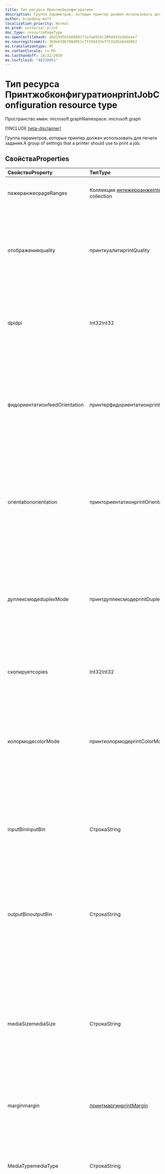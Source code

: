 ```yaml
---
title: Тип ресурса Принтжобконфигуратион
description: Группа параметров, которые принтер должен использовать для печати задания.
author: braedenp-msft
localization_priority: Normal
ms.prod: universal-print
doc_type: resourcePageType
ms.openlocfilehash: a8d15d5b1666081f3a3ae054c209dd43a3b6eae7
ms.sourcegitcommit: 3b9eb50b790d952c7f350433ef7531d5e6d4b963
ms.translationtype: MT
ms.contentlocale: ru-RU
ms.lasthandoff: 10/22/2020
ms.locfileid: "48728951"
---
```

# <a name="printjobconfiguration-resource-type"></a><span data-ttu-id="97a92-103">Тип ресурса Принтжобконфигуратион</span><span class="sxs-lookup"><span data-stu-id="97a92-103">printJobConfiguration resource type</span></span>

<span data-ttu-id="97a92-104">Пространство имен: microsoft.graph</span><span class="sxs-lookup"><span data-stu-id="97a92-104">Namespace: microsoft.graph</span></span>

[!INCLUDE [beta-disclaimer](../../includes/beta-disclaimer.md)]

<span data-ttu-id="97a92-105">Группа параметров, которые принтер должен использовать для печати задания.</span><span class="sxs-lookup"><span data-stu-id="97a92-105">A group of settings that a printer should use to print a job.</span></span>

## <a name="properties"></a><span data-ttu-id="97a92-106">Свойства</span><span class="sxs-lookup"><span data-stu-id="97a92-106">Properties</span></span>
| <span data-ttu-id="97a92-107">Свойство</span><span class="sxs-lookup"><span data-stu-id="97a92-107">Property</span></span>     | <span data-ttu-id="97a92-108">Тип</span><span class="sxs-lookup"><span data-stu-id="97a92-108">Type</span></span>        | <span data-ttu-id="97a92-109">Описание</span><span class="sxs-lookup"><span data-stu-id="97a92-109">Description</span></span> |
|:-------------|:------------|:------------|
|<span data-ttu-id="97a92-110">пажеранжес</span><span class="sxs-lookup"><span data-stu-id="97a92-110">pageRanges</span></span>|<span data-ttu-id="97a92-111">Коллекция [интежерранже](integerrange.md)</span><span class="sxs-lookup"><span data-stu-id="97a92-111">[integerRange](integerrange.md) collection</span></span>|<span data-ttu-id="97a92-112">Диапазоны страниц для печати.</span><span class="sxs-lookup"><span data-stu-id="97a92-112">The page ranges to print.</span></span> <span data-ttu-id="97a92-113">Только для чтения.</span><span class="sxs-lookup"><span data-stu-id="97a92-113">Read-only.</span></span>|
|<span data-ttu-id="97a92-114">отображения</span><span class="sxs-lookup"><span data-stu-id="97a92-114">quality</span></span>|<span data-ttu-id="97a92-115">принткуалити</span><span class="sxs-lookup"><span data-stu-id="97a92-115">printQuality</span></span>|<span data-ttu-id="97a92-116">Качество печати, используемое при печати задания.</span><span class="sxs-lookup"><span data-stu-id="97a92-116">The print quality to use when printing the job.</span></span> <span data-ttu-id="97a92-117">Допустимые значения описаны в приведенной ниже таблице.</span><span class="sxs-lookup"><span data-stu-id="97a92-117">Valid values are described in the table below.</span></span> <span data-ttu-id="97a92-118">Только для чтения.</span><span class="sxs-lookup"><span data-stu-id="97a92-118">Read-only.</span></span>|
|<span data-ttu-id="97a92-119">dpi</span><span class="sxs-lookup"><span data-stu-id="97a92-119">dpi</span></span>|<span data-ttu-id="97a92-120">Int32</span><span class="sxs-lookup"><span data-stu-id="97a92-120">Int32</span></span>|<span data-ttu-id="97a92-121">Решение, используемое при печати задания, выраженное в точках на дюйм (DPI).</span><span class="sxs-lookup"><span data-stu-id="97a92-121">The resolution to use when printing the job, expressed in dots per inch (DPI).</span></span> <span data-ttu-id="97a92-122">Только для чтения.</span><span class="sxs-lookup"><span data-stu-id="97a92-122">Read-only.</span></span>|
|<span data-ttu-id="97a92-123">фидориентатион</span><span class="sxs-lookup"><span data-stu-id="97a92-123">feedOrientation</span></span>|<span data-ttu-id="97a92-124">принтерфидориентатион</span><span class="sxs-lookup"><span data-stu-id="97a92-124">printerFeedOrientation</span></span>|<span data-ttu-id="97a92-125">Ориентация, используемая при поуказании мультимедиа в принтере.</span><span class="sxs-lookup"><span data-stu-id="97a92-125">The orientation to use when feeding media into the printer.</span></span> <span data-ttu-id="97a92-126">Допустимые значения описаны в приведенной ниже таблице.</span><span class="sxs-lookup"><span data-stu-id="97a92-126">Valid values are described in the following table.</span></span> <span data-ttu-id="97a92-127">Только для чтения.</span><span class="sxs-lookup"><span data-stu-id="97a92-127">Read-only.</span></span>|
|<span data-ttu-id="97a92-128">orientation</span><span class="sxs-lookup"><span data-stu-id="97a92-128">orientation</span></span>|<span data-ttu-id="97a92-129">принториентатион</span><span class="sxs-lookup"><span data-stu-id="97a92-129">printOrientation</span></span>|<span data-ttu-id="97a92-130">Параметр Orientation, который должен использоваться принтером при печати задания.</span><span class="sxs-lookup"><span data-stu-id="97a92-130">The orientation setting the printer should use when printing the job.</span></span> <span data-ttu-id="97a92-131">Допустимые значения описаны в приведенной ниже таблице.</span><span class="sxs-lookup"><span data-stu-id="97a92-131">Valid values are described in the following table.</span></span>|
|<span data-ttu-id="97a92-132">дуплексмоде</span><span class="sxs-lookup"><span data-stu-id="97a92-132">duplexMode</span></span>|<span data-ttu-id="97a92-133">принтдуплексмоде</span><span class="sxs-lookup"><span data-stu-id="97a92-133">printDuplexMode</span></span>|<span data-ttu-id="97a92-134">Дуплексный режим, который должен использоваться принтером при печати задания.</span><span class="sxs-lookup"><span data-stu-id="97a92-134">The duplex mode the printer should use when printing the job.</span></span> <span data-ttu-id="97a92-135">Допустимые значения описаны в приведенной ниже таблице.</span><span class="sxs-lookup"><span data-stu-id="97a92-135">Valid values are described in the table below.</span></span> <span data-ttu-id="97a92-136">Только для чтения.</span><span class="sxs-lookup"><span data-stu-id="97a92-136">Read-only.</span></span>|
|<span data-ttu-id="97a92-137">скопирует</span><span class="sxs-lookup"><span data-stu-id="97a92-137">copies</span></span>|<span data-ttu-id="97a92-138">Int32</span><span class="sxs-lookup"><span data-stu-id="97a92-138">Int32</span></span>|<span data-ttu-id="97a92-139">Количество копий, которое необходимо напечатать.</span><span class="sxs-lookup"><span data-stu-id="97a92-139">The number of copies that should be printed.</span></span> <span data-ttu-id="97a92-140">Только для чтения.</span><span class="sxs-lookup"><span data-stu-id="97a92-140">Read-only.</span></span>|
|<span data-ttu-id="97a92-141">колормоде</span><span class="sxs-lookup"><span data-stu-id="97a92-141">colorMode</span></span>|<span data-ttu-id="97a92-142">принтколормоде</span><span class="sxs-lookup"><span data-stu-id="97a92-142">printColorMode</span></span>|<span data-ttu-id="97a92-143">Цветовой режим, который должен использоваться принтером для печати задания.</span><span class="sxs-lookup"><span data-stu-id="97a92-143">The color mode the printer should use to print the job.</span></span> <span data-ttu-id="97a92-144">Допустимые значения описаны в приведенной ниже таблице.</span><span class="sxs-lookup"><span data-stu-id="97a92-144">Valid values are described in the table below.</span></span> <span data-ttu-id="97a92-145">Только для чтения.</span><span class="sxs-lookup"><span data-stu-id="97a92-145">Read-only.</span></span>|
|<span data-ttu-id="97a92-146">inputBin</span><span class="sxs-lookup"><span data-stu-id="97a92-146">inputBin</span></span>|<span data-ttu-id="97a92-147">Строка</span><span class="sxs-lookup"><span data-stu-id="97a92-147">String</span></span>|<span data-ttu-id="97a92-148">Входной лоток (табло), используемый при печати.</span><span class="sxs-lookup"><span data-stu-id="97a92-148">The input bin (tray) to use when printing.</span></span> <span data-ttu-id="97a92-149">Узнайте о [возможностях](../api/printer-getcapabilities.md) принтера для списка поддерживаемых входных лотков.</span><span class="sxs-lookup"><span data-stu-id="97a92-149">See the printer's [capabilities](../api/printer-getcapabilities.md) for a list of supported input bins.</span></span>|
|<span data-ttu-id="97a92-150">outputBin</span><span class="sxs-lookup"><span data-stu-id="97a92-150">outputBin</span></span>|<span data-ttu-id="97a92-151">Строка</span><span class="sxs-lookup"><span data-stu-id="97a92-151">String</span></span>|<span data-ttu-id="97a92-152">Выходной лоток для размещения завершенных отпечатков.</span><span class="sxs-lookup"><span data-stu-id="97a92-152">The output bin to place completed prints into.</span></span> <span data-ttu-id="97a92-153">Узнайте о [возможностях](../api/printer-getcapabilities.md) принтера для списка поддерживаемых выходных лотков.</span><span class="sxs-lookup"><span data-stu-id="97a92-153">See the printer's [capabilities](../api/printer-getcapabilities.md) for a list of supported output bins.</span></span>|
|<span data-ttu-id="97a92-154">mediaSize</span><span class="sxs-lookup"><span data-stu-id="97a92-154">mediaSize</span></span>|<span data-ttu-id="97a92-155">Строка</span><span class="sxs-lookup"><span data-stu-id="97a92-155">String</span></span>|<span data-ttu-id="97a92-156">Сизето мультимедиа, используемый при печати.</span><span class="sxs-lookup"><span data-stu-id="97a92-156">The media sizeto use when printing.</span></span> <span data-ttu-id="97a92-157">Поддерживает стандартные имена размеров для форматов файлов ISO и ANSI, а также произвольные размеры, поддерживаемые соответствующим принтером.</span><span class="sxs-lookup"><span data-stu-id="97a92-157">Supports standard size names for ISO and ANSI media sizes, along with any custom sizes supported by the associated printer.</span></span>|
|<span data-ttu-id="97a92-158">margin</span><span class="sxs-lookup"><span data-stu-id="97a92-158">margin</span></span>|[<span data-ttu-id="97a92-159">принтмаргин</span><span class="sxs-lookup"><span data-stu-id="97a92-159">printMargin</span></span>](printmargin.md)|<span data-ttu-id="97a92-160">Параметры полей, используемые при печати.</span><span class="sxs-lookup"><span data-stu-id="97a92-160">The margin settings to use when printing.</span></span>|
|<span data-ttu-id="97a92-161">MediaType</span><span class="sxs-lookup"><span data-stu-id="97a92-161">mediaType</span></span>|<span data-ttu-id="97a92-162">Строка</span><span class="sxs-lookup"><span data-stu-id="97a92-162">String</span></span>|<span data-ttu-id="97a92-163">Используемый по умолчанию носитель (например, бумага) для печати документа.</span><span class="sxs-lookup"><span data-stu-id="97a92-163">The default media (such as paper) type to print the document on.</span></span> <span data-ttu-id="97a92-164">Допустимые значения описаны в приведенной ниже таблице.</span><span class="sxs-lookup"><span data-stu-id="97a92-164">Valid values are described in the following table.</span></span>|
|<span data-ttu-id="97a92-165">finishings</span><span class="sxs-lookup"><span data-stu-id="97a92-165">finishings</span></span>|<span data-ttu-id="97a92-166">Коллекция Принтфинишинг</span><span class="sxs-lookup"><span data-stu-id="97a92-166">printFinishing collection</span></span>|<span data-ttu-id="97a92-167">Завершение процессов, которые необходимо использовать при печати.</span><span class="sxs-lookup"><span data-stu-id="97a92-167">Finishing processes to use when printing.</span></span>|
|<span data-ttu-id="97a92-168">pagesPerSheet</span><span class="sxs-lookup"><span data-stu-id="97a92-168">pagesPerSheet</span></span>|<span data-ttu-id="97a92-169">Int32</span><span class="sxs-lookup"><span data-stu-id="97a92-169">Int32</span></span>|<span data-ttu-id="97a92-170">Число страниц документа, которые должны печататься на каждом листе.</span><span class="sxs-lookup"><span data-stu-id="97a92-170">The number of document pages to print on each sheet.</span></span>
|<span data-ttu-id="97a92-171">multipageLayout</span><span class="sxs-lookup"><span data-stu-id="97a92-171">multipageLayout</span></span>|<span data-ttu-id="97a92-172">принтмултипажелайаут</span><span class="sxs-lookup"><span data-stu-id="97a92-172">printMultipageLayout</span></span>|<span data-ttu-id="97a92-173">Направление размещения страниц при печати нескольких страниц на листе.</span><span class="sxs-lookup"><span data-stu-id="97a92-173">The direction to lay out pages when multiple pages are being printed per sheet.</span></span> <span data-ttu-id="97a92-174">Допустимые значения описаны в приведенной ниже таблице.</span><span class="sxs-lookup"><span data-stu-id="97a92-174">Valid values are described in the following table.</span></span>|
|<span data-ttu-id="97a92-175">collate</span><span class="sxs-lookup"><span data-stu-id="97a92-175">collate</span></span>|<span data-ttu-id="97a92-176">Логический</span><span class="sxs-lookup"><span data-stu-id="97a92-176">Boolean</span></span>|<span data-ttu-id="97a92-177">Указывает, должен ли принтер разбирать страницы Вехен печати нескольких копий многостраничного документа.</span><span class="sxs-lookup"><span data-stu-id="97a92-177">Whether the printer should collate pages wehen printing multiple copies of a multi-page document.</span></span>|
|<span data-ttu-id="97a92-178">scaling</span><span class="sxs-lookup"><span data-stu-id="97a92-178">scaling</span></span>|<span data-ttu-id="97a92-179">принтскалинг</span><span class="sxs-lookup"><span data-stu-id="97a92-179">printScaling</span></span>|<span data-ttu-id="97a92-180">Указывает, как принтер должен масштабировать данные документа в соответствии с запрошенным носителем.</span><span class="sxs-lookup"><span data-stu-id="97a92-180">Specifies how the printer should scale the document data to fit the requested media.</span></span> <span data-ttu-id="97a92-181">Допустимые значения описаны в приведенной ниже таблице.</span><span class="sxs-lookup"><span data-stu-id="97a92-181">Valid values are described in the following table.</span></span>|

### <a name="printquality-values"></a><span data-ttu-id="97a92-182">значения Принткуалити</span><span class="sxs-lookup"><span data-stu-id="97a92-182">printQuality values</span></span>

|<span data-ttu-id="97a92-183">Элемент</span><span class="sxs-lookup"><span data-stu-id="97a92-183">Member</span></span>|<span data-ttu-id="97a92-184">Значение</span><span class="sxs-lookup"><span data-stu-id="97a92-184">Value</span></span>|<span data-ttu-id="97a92-185">Описание</span><span class="sxs-lookup"><span data-stu-id="97a92-185">Description</span></span>|
|:---|:---|:---|
|<span data-ttu-id="97a92-186">потребление</span><span class="sxs-lookup"><span data-stu-id="97a92-186">low</span></span>|<span data-ttu-id="97a92-187">нуль</span><span class="sxs-lookup"><span data-stu-id="97a92-187">0</span></span>|<span data-ttu-id="97a92-188">Принтер выполнит печать задания, используя низкую (обычно называемую "черновой") качеством.</span><span class="sxs-lookup"><span data-stu-id="97a92-188">The printer will print the job using low (commonly known as "draft") quality.</span></span>|
|<span data-ttu-id="97a92-189">medium</span><span class="sxs-lookup"><span data-stu-id="97a92-189">medium</span></span>|<span data-ttu-id="97a92-190">1,1</span><span class="sxs-lookup"><span data-stu-id="97a92-190">1</span></span>|<span data-ttu-id="97a92-191">Принтер выполнит печать задания, используя медим (обычно известное как "нормальное").</span><span class="sxs-lookup"><span data-stu-id="97a92-191">The printer will print the job using medim (commonly known as "normal") quality.</span></span>|
|<span data-ttu-id="97a92-192">высокоуровневых</span><span class="sxs-lookup"><span data-stu-id="97a92-192">high</span></span>|<span data-ttu-id="97a92-193">2</span><span class="sxs-lookup"><span data-stu-id="97a92-193">2</span></span>|<span data-ttu-id="97a92-194">Принтер выполнит печать задания, используя высокое (обычное, известное как "наилучшее" или "точное") качество.</span><span class="sxs-lookup"><span data-stu-id="97a92-194">The printer will print the job using high (commonly known as "best" or "fine") quality.</span></span>|
|<span data-ttu-id="97a92-195">unknownFutureValue</span><span class="sxs-lookup"><span data-stu-id="97a92-195">unknownFutureValue</span></span>|<span data-ttu-id="97a92-196">4</span><span class="sxs-lookup"><span data-stu-id="97a92-196">3</span></span>|<span data-ttu-id="97a92-197">Значение Sentinel для перечисления расширяемые.</span><span class="sxs-lookup"><span data-stu-id="97a92-197">Evolvable enumeration sentinel value.</span></span> <span data-ttu-id="97a92-198">Не следует использовать.</span><span class="sxs-lookup"><span data-stu-id="97a92-198">Do not use.</span></span>|

### <a name="printerfeedorientation-values"></a><span data-ttu-id="97a92-199">значения Принтерфидориентатион</span><span class="sxs-lookup"><span data-stu-id="97a92-199">printerFeedOrientation values</span></span>

|<span data-ttu-id="97a92-200">Элемент</span><span class="sxs-lookup"><span data-stu-id="97a92-200">Member</span></span>|<span data-ttu-id="97a92-201">Значение</span><span class="sxs-lookup"><span data-stu-id="97a92-201">Value</span></span>|<span data-ttu-id="97a92-202">Описание</span><span class="sxs-lookup"><span data-stu-id="97a92-202">Description</span></span>|
|:---|:---|:---|
|<span data-ttu-id="97a92-203">лонжеджефирст</span><span class="sxs-lookup"><span data-stu-id="97a92-203">longEdgeFirst</span></span>|<span data-ttu-id="97a92-204">нуль</span><span class="sxs-lookup"><span data-stu-id="97a92-204">0</span></span>|<span data-ttu-id="97a92-205">Принтер будет использовать листы из активного лотка на "альбомной" ориентации, с длинным краем листа.</span><span class="sxs-lookup"><span data-stu-id="97a92-205">The printer will consume sheets from the active tray in "landscape" orientation, with the long edge of the sheet first.</span></span>|
|<span data-ttu-id="97a92-206">шортеджефирст</span><span class="sxs-lookup"><span data-stu-id="97a92-206">shortEdgeFirst</span></span>|<span data-ttu-id="97a92-207">1,1</span><span class="sxs-lookup"><span data-stu-id="97a92-207">1</span></span>|<span data-ttu-id="97a92-208">Принтер будет использовать листы из активного лотка на странице "Книжная" (ориентация), при этом сначала используется короткий край листа.</span><span class="sxs-lookup"><span data-stu-id="97a92-208">The printer will consume sheets from the active tray in "portrait" orientation, with the short edge of the sheet first.</span></span>|
|<span data-ttu-id="97a92-209">unknownFutureValue</span><span class="sxs-lookup"><span data-stu-id="97a92-209">unknownFutureValue</span></span>|<span data-ttu-id="97a92-210">2</span><span class="sxs-lookup"><span data-stu-id="97a92-210">2</span></span>|<span data-ttu-id="97a92-211">Значение Sentinel для перечисления расширяемые.</span><span class="sxs-lookup"><span data-stu-id="97a92-211">Evolvable enumeration sentinel value.</span></span> <span data-ttu-id="97a92-212">Не следует использовать.</span><span class="sxs-lookup"><span data-stu-id="97a92-212">Do not use.</span></span>|

### <a name="printorientation-values"></a><span data-ttu-id="97a92-213">значения Принториентатион</span><span class="sxs-lookup"><span data-stu-id="97a92-213">printOrientation values</span></span>

|<span data-ttu-id="97a92-214">Элемент</span><span class="sxs-lookup"><span data-stu-id="97a92-214">Member</span></span>|<span data-ttu-id="97a92-215">Значение</span><span class="sxs-lookup"><span data-stu-id="97a92-215">Value</span></span>|<span data-ttu-id="97a92-216">Описание</span><span class="sxs-lookup"><span data-stu-id="97a92-216">Description</span></span>|
|:---|:---|:---|
|<span data-ttu-id="97a92-217">ориентацию</span><span class="sxs-lookup"><span data-stu-id="97a92-217">portrait</span></span>|<span data-ttu-id="97a92-218">4</span><span class="sxs-lookup"><span data-stu-id="97a92-218">3</span></span>|<span data-ttu-id="97a92-219">Принтер будет печатать впечатления в "книжной" ориентации.</span><span class="sxs-lookup"><span data-stu-id="97a92-219">The printer will print impressions in the "portrait" orientation.</span></span>|
|<span data-ttu-id="97a92-220">вдоль</span><span class="sxs-lookup"><span data-stu-id="97a92-220">landscape</span></span>|<span data-ttu-id="97a92-221">4 </span><span class="sxs-lookup"><span data-stu-id="97a92-221">4</span></span>|<span data-ttu-id="97a92-222">Принтер будет печатать впечатления на "альбомной" ориентации.</span><span class="sxs-lookup"><span data-stu-id="97a92-222">The printer will print impressions in the "landscape" orientation.</span></span>|
|<span data-ttu-id="97a92-223">реверселандскапе</span><span class="sxs-lookup"><span data-stu-id="97a92-223">reverseLandscape</span></span>|<span data-ttu-id="97a92-224">5 </span><span class="sxs-lookup"><span data-stu-id="97a92-224">5</span></span>|<span data-ttu-id="97a92-225">Принтер будет печатать впечатления на ориентации "Обратная ориентация".</span><span class="sxs-lookup"><span data-stu-id="97a92-225">The printer will print impressions in the "reverse landscape" orientation.</span></span>|
|<span data-ttu-id="97a92-226">реверсепортраит</span><span class="sxs-lookup"><span data-stu-id="97a92-226">reversePortrait</span></span>|<span data-ttu-id="97a92-227">6 </span><span class="sxs-lookup"><span data-stu-id="97a92-227">6</span></span>|<span data-ttu-id="97a92-228">Принтер будет печатать впечатления на ориентации "Обратная книжная".</span><span class="sxs-lookup"><span data-stu-id="97a92-228">The printer will print impressions in the "reverse portrait" orientation.</span></span>|

### <a name="printduplexmode-values"></a><span data-ttu-id="97a92-229">значения Принтдуплексмоде</span><span class="sxs-lookup"><span data-stu-id="97a92-229">printDuplexMode values</span></span>

|<span data-ttu-id="97a92-230">Элемент</span><span class="sxs-lookup"><span data-stu-id="97a92-230">Member</span></span>|<span data-ttu-id="97a92-231">Значение</span><span class="sxs-lookup"><span data-stu-id="97a92-231">Value</span></span>|<span data-ttu-id="97a92-232">Описание</span><span class="sxs-lookup"><span data-stu-id="97a92-232">Description</span></span>|
|:---|:---|:---|
|<span data-ttu-id="97a92-233">флипонлонжедже</span><span class="sxs-lookup"><span data-stu-id="97a92-233">flipOnLongEdge</span></span>|<span data-ttu-id="97a92-234">нуль</span><span class="sxs-lookup"><span data-stu-id="97a92-234">0</span></span>|<span data-ttu-id="97a92-235">Принтер будет печататься на двух сторонах и будет переворачивать документы вдоль длинного края.</span><span class="sxs-lookup"><span data-stu-id="97a92-235">The printer will print double-sided, and will flip documents along the long edge.</span></span>|
|<span data-ttu-id="97a92-236">флипоншортедже</span><span class="sxs-lookup"><span data-stu-id="97a92-236">flipOnShortEdge</span></span>|<span data-ttu-id="97a92-237">1,1</span><span class="sxs-lookup"><span data-stu-id="97a92-237">1</span></span>|<span data-ttu-id="97a92-238">Принтер будет печататься на двух сторонах и будет переражать документы вдоль короткого края.</span><span class="sxs-lookup"><span data-stu-id="97a92-238">The printer will print double-sided, and will flip documents along the short edge.</span></span>|
|<span data-ttu-id="97a92-239">онесидед</span><span class="sxs-lookup"><span data-stu-id="97a92-239">oneSided</span></span>|<span data-ttu-id="97a92-240">2</span><span class="sxs-lookup"><span data-stu-id="97a92-240">2</span></span>|<span data-ttu-id="97a92-241">На принтере будет напечатана только одна сторона.</span><span class="sxs-lookup"><span data-stu-id="97a92-241">The printer will print single-sided.</span></span>|

### <a name="printcolormode-values"></a><span data-ttu-id="97a92-242">значения Принтколормоде</span><span class="sxs-lookup"><span data-stu-id="97a92-242">printColorMode values</span></span>

|<span data-ttu-id="97a92-243">Элемент</span><span class="sxs-lookup"><span data-stu-id="97a92-243">Member</span></span>|<span data-ttu-id="97a92-244">Значение</span><span class="sxs-lookup"><span data-stu-id="97a92-244">Value</span></span>|<span data-ttu-id="97a92-245">Описание</span><span class="sxs-lookup"><span data-stu-id="97a92-245">Description</span></span>|
|:---|:---|:---|
|<span data-ttu-id="97a92-246">блаккандвхите</span><span class="sxs-lookup"><span data-stu-id="97a92-246">blackAndWhite</span></span>|<span data-ttu-id="97a92-247">нуль</span><span class="sxs-lookup"><span data-stu-id="97a92-247">0</span></span>|<span data-ttu-id="97a92-248">Черно-белое (используйте только черные материалы с маркерами).</span><span class="sxs-lookup"><span data-stu-id="97a92-248">Black and white (use black marker material only.)</span></span>|
|<span data-ttu-id="97a92-249">черн</span><span class="sxs-lookup"><span data-stu-id="97a92-249">grayscale</span></span>|<span data-ttu-id="97a92-250">1,1</span><span class="sxs-lookup"><span data-stu-id="97a92-250">1</span></span>|<span data-ttu-id="97a92-251">Оттенки серого (могут использоваться некоторые материалы цветового маркера).</span><span class="sxs-lookup"><span data-stu-id="97a92-251">Grayscale (may use some color marker material.)</span></span>|
|<span data-ttu-id="97a92-252">color</span><span class="sxs-lookup"><span data-stu-id="97a92-252">color</span></span>|<span data-ttu-id="97a92-253">2</span><span class="sxs-lookup"><span data-stu-id="97a92-253">2</span></span>|<span data-ttu-id="97a92-254">Color (Используйте любую комбинацию материалов маркера, чтобы создать впечатление цвета).</span><span class="sxs-lookup"><span data-stu-id="97a92-254">Color (use any combination of marker materials to create a color impression).</span></span>|
|<span data-ttu-id="97a92-255">Авто</span><span class="sxs-lookup"><span data-stu-id="97a92-255">auto</span></span>|<span data-ttu-id="97a92-256">4</span><span class="sxs-lookup"><span data-stu-id="97a92-256">3</span></span>|<span data-ttu-id="97a92-257">Разрешите принтеру выбрать используемый цветовой режим.</span><span class="sxs-lookup"><span data-stu-id="97a92-257">Let the printer decide which color mode to use.</span></span>|

### <a name="printfinishing-values"></a><span data-ttu-id="97a92-258">значения Принтфинишинг</span><span class="sxs-lookup"><span data-stu-id="97a92-258">printFinishing values</span></span>

|<span data-ttu-id="97a92-259">Элемент</span><span class="sxs-lookup"><span data-stu-id="97a92-259">Member</span></span>|<span data-ttu-id="97a92-260">Значение</span><span class="sxs-lookup"><span data-stu-id="97a92-260">Value</span></span>|<span data-ttu-id="97a92-261">Описание</span><span class="sxs-lookup"><span data-stu-id="97a92-261">Description</span></span>|
|:---|:---|:---|
|<span data-ttu-id="97a92-262">none</span><span class="sxs-lookup"><span data-stu-id="97a92-262">none</span></span>|<span data-ttu-id="97a92-263">4</span><span class="sxs-lookup"><span data-stu-id="97a92-263">3</span></span>|<span data-ttu-id="97a92-264">Нет окончаний.</span><span class="sxs-lookup"><span data-stu-id="97a92-264">No finishings.</span></span> <span data-ttu-id="97a92-265">В том числе это значение эквивалентно указанию пустой коллекции завершений.</span><span class="sxs-lookup"><span data-stu-id="97a92-265">Including this value is equivalent to providing an empty collection of finishings.</span></span>|
|<span data-ttu-id="97a92-266">сшивание</span><span class="sxs-lookup"><span data-stu-id="97a92-266">staple</span></span>|<span data-ttu-id="97a92-267">4 </span><span class="sxs-lookup"><span data-stu-id="97a92-267">4</span></span>|<span data-ttu-id="97a92-268">Скрепка документа с использованием стандартной конфигурации сшивания для принтера.</span><span class="sxs-lookup"><span data-stu-id="97a92-268">Staple the document using the printer's default stapling configuration.</span></span>|
|<span data-ttu-id="97a92-269">Дырокол</span><span class="sxs-lookup"><span data-stu-id="97a92-269">punch</span></span>|<span data-ttu-id="97a92-270">5 </span><span class="sxs-lookup"><span data-stu-id="97a92-270">5</span></span>|<span data-ttu-id="97a92-271">Перфорация документа с использованием стандартной конфигурации перфорации для принтера.</span><span class="sxs-lookup"><span data-stu-id="97a92-271">Hole punch the document using the printer's default hole punch configuration.</span></span>|
|<span data-ttu-id="97a92-272">возможностью</span><span class="sxs-lookup"><span data-stu-id="97a92-272">cover</span></span>|<span data-ttu-id="97a92-273">6 </span><span class="sxs-lookup"><span data-stu-id="97a92-273">6</span></span>|<span data-ttu-id="97a92-274">Примените к документу обложку.</span><span class="sxs-lookup"><span data-stu-id="97a92-274">Apply a cover to the document.</span></span>|
|<span data-ttu-id="97a92-275">базу</span><span class="sxs-lookup"><span data-stu-id="97a92-275">bind</span></span>|<span data-ttu-id="97a92-276">7 </span><span class="sxs-lookup"><span data-stu-id="97a92-276">7</span></span>|<span data-ttu-id="97a92-277">Привяжите документ, используя конфигурацию привязки по умолчанию для принтера.</span><span class="sxs-lookup"><span data-stu-id="97a92-277">Bind the document using the printer's default binding configuration.</span></span>|
|<span data-ttu-id="97a92-278">саддлеститч</span><span class="sxs-lookup"><span data-stu-id="97a92-278">saddleStitch</span></span>|<span data-ttu-id="97a92-279">8 </span><span class="sxs-lookup"><span data-stu-id="97a92-279">8</span></span>|<span data-ttu-id="97a92-280">Брошюровка — Стич документ, используя настройку сшивания по умолчанию для принтера.</span><span class="sxs-lookup"><span data-stu-id="97a92-280">Saddle-stich the document using the printer's default stitching configuration.</span></span>|
|<span data-ttu-id="97a92-281">ститчедже</span><span class="sxs-lookup"><span data-stu-id="97a92-281">stitchEdge</span></span>|<span data-ttu-id="97a92-282">9 </span><span class="sxs-lookup"><span data-stu-id="97a92-282">9</span></span>|<span data-ttu-id="97a92-283">Пограничный — разсшивка документ с использованием стандартной настройки сшивания для принтера.</span><span class="sxs-lookup"><span data-stu-id="97a92-283">Edge-stitch the document using the printer's default stitching configuration.</span></span>|
|<span data-ttu-id="97a92-284">стаплетоплефт</span><span class="sxs-lookup"><span data-stu-id="97a92-284">stapleTopLeft</span></span>|<span data-ttu-id="97a92-285">двадцать</span><span class="sxs-lookup"><span data-stu-id="97a92-285">20</span></span>|<span data-ttu-id="97a92-286">Сшивать документ в левом верхнем углу.</span><span class="sxs-lookup"><span data-stu-id="97a92-286">Staple the document in the top-left corner.</span></span>|
|<span data-ttu-id="97a92-287">стаплеботтомлефт</span><span class="sxs-lookup"><span data-stu-id="97a92-287">stapleBottomLeft</span></span>|<span data-ttu-id="97a92-288">21</span><span class="sxs-lookup"><span data-stu-id="97a92-288">21</span></span>|<span data-ttu-id="97a92-289">Сшивать документ в левом нижнем углу.</span><span class="sxs-lookup"><span data-stu-id="97a92-289">Staple the document in the bottom-left corner.</span></span>|
|<span data-ttu-id="97a92-290">стаплетопригхт</span><span class="sxs-lookup"><span data-stu-id="97a92-290">stapleTopRight</span></span>|<span data-ttu-id="97a92-291">22</span><span class="sxs-lookup"><span data-stu-id="97a92-291">22</span></span>|<span data-ttu-id="97a92-292">Сшивать документ в правом верхнем углу.</span><span class="sxs-lookup"><span data-stu-id="97a92-292">Staple the document in the top-right corner.</span></span>|
|<span data-ttu-id="97a92-293">стаплеботтомригхт</span><span class="sxs-lookup"><span data-stu-id="97a92-293">stapleBottomRight</span></span>|<span data-ttu-id="97a92-294">23</span><span class="sxs-lookup"><span data-stu-id="97a92-294">23</span></span>|<span data-ttu-id="97a92-295">Скрепка документа в правом нижнем углу.</span><span class="sxs-lookup"><span data-stu-id="97a92-295">Staple the document in the bottom-right corner.</span></span>|
|<span data-ttu-id="97a92-296">ститчлефтедже</span><span class="sxs-lookup"><span data-stu-id="97a92-296">stitchLeftEdge</span></span>|<span data-ttu-id="97a92-297">открыт</span><span class="sxs-lookup"><span data-stu-id="97a92-297">24</span></span>|<span data-ttu-id="97a92-298">Пограничный — сшивка документа вдоль левого края.</span><span class="sxs-lookup"><span data-stu-id="97a92-298">Edge-stitch the document along the left edge.</span></span>|
|<span data-ttu-id="97a92-299">ститчтопедже</span><span class="sxs-lookup"><span data-stu-id="97a92-299">stitchTopEdge</span></span>|<span data-ttu-id="97a92-300">25</span><span class="sxs-lookup"><span data-stu-id="97a92-300">25</span></span>|<span data-ttu-id="97a92-301">Пограничный — сшивка документа вдоль верхнего края.</span><span class="sxs-lookup"><span data-stu-id="97a92-301">Edge-stitch the document along the top edge.</span></span>|
|<span data-ttu-id="97a92-302">ститчригхтедже</span><span class="sxs-lookup"><span data-stu-id="97a92-302">stitchRightEdge</span></span>|<span data-ttu-id="97a92-303">26</span><span class="sxs-lookup"><span data-stu-id="97a92-303">26</span></span>|<span data-ttu-id="97a92-304">Пограничный — сшивка документа вдоль правого края.</span><span class="sxs-lookup"><span data-stu-id="97a92-304">Edge-stitch the document along the right edge.</span></span>|
|<span data-ttu-id="97a92-305">ститчботтомедже</span><span class="sxs-lookup"><span data-stu-id="97a92-305">stitchBottomEdge</span></span>|<span data-ttu-id="97a92-306">27</span><span class="sxs-lookup"><span data-stu-id="97a92-306">27</span></span>|<span data-ttu-id="97a92-307">Пограничный — сшивка документа вдоль нижнего края.</span><span class="sxs-lookup"><span data-stu-id="97a92-307">Edge-stitch the document along the bottom edge.</span></span>|
|<span data-ttu-id="97a92-308">стапледуаллефт</span><span class="sxs-lookup"><span data-stu-id="97a92-308">stapleDualLeft</span></span>|<span data-ttu-id="97a92-309">8</span><span class="sxs-lookup"><span data-stu-id="97a92-309">28</span></span>|<span data-ttu-id="97a92-310">Сшивать документ дважды вдоль левого края.</span><span class="sxs-lookup"><span data-stu-id="97a92-310">Staple the document twice along the left edge.</span></span>|
|<span data-ttu-id="97a92-311">стапледуалтоп</span><span class="sxs-lookup"><span data-stu-id="97a92-311">stapleDualTop</span></span>|<span data-ttu-id="97a92-312">суммируемых</span><span class="sxs-lookup"><span data-stu-id="97a92-312">29</span></span>|<span data-ttu-id="97a92-313">Сшивать документ дважды вдоль верхнего края.</span><span class="sxs-lookup"><span data-stu-id="97a92-313">Staple the document twice along the top edge.</span></span>|
|<span data-ttu-id="97a92-314">стапледуалригхт</span><span class="sxs-lookup"><span data-stu-id="97a92-314">stapleDualRight</span></span>|<span data-ttu-id="97a92-315">более</span><span class="sxs-lookup"><span data-stu-id="97a92-315">30</span></span>|<span data-ttu-id="97a92-316">Сшивать документ дважды по правому краю.</span><span class="sxs-lookup"><span data-stu-id="97a92-316">Staple the document twice along the right edge.</span></span>|
|<span data-ttu-id="97a92-317">стапледуалботтом</span><span class="sxs-lookup"><span data-stu-id="97a92-317">stapleDualBottom</span></span>|<span data-ttu-id="97a92-318">длиной</span><span class="sxs-lookup"><span data-stu-id="97a92-318">31</span></span>|<span data-ttu-id="97a92-319">Сшивать документ дважды вдоль нижнего края.</span><span class="sxs-lookup"><span data-stu-id="97a92-319">Staple the document twice along the bottom edge.</span></span>|
|<span data-ttu-id="97a92-320">unknownFutureValue</span><span class="sxs-lookup"><span data-stu-id="97a92-320">unknownFutureValue</span></span>|<span data-ttu-id="97a92-321">32</span><span class="sxs-lookup"><span data-stu-id="97a92-321">32</span></span>|<span data-ttu-id="97a92-322">Значение Sentinel для перечисления расширяемые.</span><span class="sxs-lookup"><span data-stu-id="97a92-322">Evolvable enumeration sentinel value.</span></span> <span data-ttu-id="97a92-323">Не следует использовать.</span><span class="sxs-lookup"><span data-stu-id="97a92-323">Do not use.</span></span>|

### <a name="printmultipagelayout-values"></a><span data-ttu-id="97a92-324">значения Принтмултипажелайаут</span><span class="sxs-lookup"><span data-stu-id="97a92-324">printMultipageLayout values</span></span>

|<span data-ttu-id="97a92-325">Элемент</span><span class="sxs-lookup"><span data-stu-id="97a92-325">Member</span></span>|<span data-ttu-id="97a92-326">Значение</span><span class="sxs-lookup"><span data-stu-id="97a92-326">Value</span></span>|<span data-ttu-id="97a92-327">Описание</span><span class="sxs-lookup"><span data-stu-id="97a92-327">Description</span></span>|
|:---|:---|:---|
|<span data-ttu-id="97a92-328">клокквисефромтоплефт</span><span class="sxs-lookup"><span data-stu-id="97a92-328">clockwiseFromTopLeft</span></span>|<span data-ttu-id="97a92-329">нуль</span><span class="sxs-lookup"><span data-stu-id="97a92-329">0</span></span>|<span data-ttu-id="97a92-330">Расположите страницы в сетке по часовой стрелке, начиная с верхнего левого угла.</span><span class="sxs-lookup"><span data-stu-id="97a92-330">Arrange the pages in a clockwise grid starting in the top left.</span></span>|
|<span data-ttu-id="97a92-331">каунтерклокквисефромтоплефт</span><span class="sxs-lookup"><span data-stu-id="97a92-331">counterClockwiseFromTopLeft</span></span>|<span data-ttu-id="97a92-332">1,1</span><span class="sxs-lookup"><span data-stu-id="97a92-332">1</span></span>|<span data-ttu-id="97a92-333">Расположите страницы в сетке против часовой стрелки, начиная с верхнего левого угла.</span><span class="sxs-lookup"><span data-stu-id="97a92-333">Arrange the pages in a counterclockwise grid starting in the top left.</span></span>|
|<span data-ttu-id="97a92-334">каунтерклокквисефромтопригхт</span><span class="sxs-lookup"><span data-stu-id="97a92-334">counterClockwiseFromTopRight</span></span>|<span data-ttu-id="97a92-335">2</span><span class="sxs-lookup"><span data-stu-id="97a92-335">2</span></span>|<span data-ttu-id="97a92-336">Расположите страницы в сетке против часовой стрелки, начиная с верхнего правого.</span><span class="sxs-lookup"><span data-stu-id="97a92-336">Arrange the pages in a counterclockwise grid starting in the top right.</span></span>|
|<span data-ttu-id="97a92-337">клокквисефромтопригхт</span><span class="sxs-lookup"><span data-stu-id="97a92-337">clockwiseFromTopRight</span></span>|<span data-ttu-id="97a92-338">4</span><span class="sxs-lookup"><span data-stu-id="97a92-338">3</span></span>|<span data-ttu-id="97a92-339">Расположите страницы в сетке по часовой стрелке, начиная с верхнего правого.</span><span class="sxs-lookup"><span data-stu-id="97a92-339">Arrange the pages in a clockwise grid starting in the top right.</span></span>|
|<span data-ttu-id="97a92-340">каунтерклокквисефромботтомлефт</span><span class="sxs-lookup"><span data-stu-id="97a92-340">counterClockwiseFromBottomLeft</span></span>|<span data-ttu-id="97a92-341">4 </span><span class="sxs-lookup"><span data-stu-id="97a92-341">4</span></span>|<span data-ttu-id="97a92-342">Расположите страницы в сетке против часовой стрелки, начиная с левой нижней части.</span><span class="sxs-lookup"><span data-stu-id="97a92-342">Arrange the pages in a counterclockwise grid starting in the bottom left.</span></span>|
|<span data-ttu-id="97a92-343">клокквисефромботтомлефт</span><span class="sxs-lookup"><span data-stu-id="97a92-343">clockwiseFromBottomLeft</span></span>|<span data-ttu-id="97a92-344">5 </span><span class="sxs-lookup"><span data-stu-id="97a92-344">5</span></span>|<span data-ttu-id="97a92-345">Расположите страницы в сетке по часовой стрелке, начиная с левой нижней части.</span><span class="sxs-lookup"><span data-stu-id="97a92-345">Arrange the pages in a clockwise grid starting in the bottom left.</span></span>|
|<span data-ttu-id="97a92-346">каунтерклокквисефромботтомригхт</span><span class="sxs-lookup"><span data-stu-id="97a92-346">counterClockwiseFromBottomRight</span></span>|<span data-ttu-id="97a92-347">6 </span><span class="sxs-lookup"><span data-stu-id="97a92-347">6</span></span>|<span data-ttu-id="97a92-348">Расположите страницы в сетке против часовой стрелки, начиная с правого нижнего края.</span><span class="sxs-lookup"><span data-stu-id="97a92-348">Arrange the pages in a counterclockwise grid starting in the bottom right.</span></span>|
|<span data-ttu-id="97a92-349">клокквисефромботтомригхт</span><span class="sxs-lookup"><span data-stu-id="97a92-349">clockwiseFromBottomRight</span></span>|<span data-ttu-id="97a92-350">7 </span><span class="sxs-lookup"><span data-stu-id="97a92-350">7</span></span>|<span data-ttu-id="97a92-351">Расположите страницы в сетке по часовой стрелке, начиная с правого нижнего края.</span><span class="sxs-lookup"><span data-stu-id="97a92-351">Arrange the pages in a clockwise grid starting in the bottom right.</span></span>|

### <a name="printscaling-values"></a><span data-ttu-id="97a92-352">значения Принтскалинг</span><span class="sxs-lookup"><span data-stu-id="97a92-352">printScaling values</span></span>

|<span data-ttu-id="97a92-353">Элемент</span><span class="sxs-lookup"><span data-stu-id="97a92-353">Member</span></span>|<span data-ttu-id="97a92-354">Значение</span><span class="sxs-lookup"><span data-stu-id="97a92-354">Value</span></span>|<span data-ttu-id="97a92-355">Описание</span><span class="sxs-lookup"><span data-stu-id="97a92-355">Description</span></span>|
|:---|:---|:---|
|<span data-ttu-id="97a92-356">Авто</span><span class="sxs-lookup"><span data-stu-id="97a92-356">auto</span></span>|<span data-ttu-id="97a92-357">нуль</span><span class="sxs-lookup"><span data-stu-id="97a92-357">0</span></span>|<span data-ttu-id="97a92-358">Если размер документа превышает запрошенный носитель, а поля не равны нулю, принтер масштабирует **документ, как в принтскалинг.**</span><span class="sxs-lookup"><span data-stu-id="97a92-358">If the document is larger than the requested media and the margins are non-zero, the printer scales the document like the **fit** printScaling.</span></span> <span data-ttu-id="97a92-359">В противном случае принтер масштабирует документ с помощью **Fill** принтскалинг.</span><span class="sxs-lookup"><span data-stu-id="97a92-359">Otherwise, the printer scales the document using the **fill** printScaling.</span></span> <span data-ttu-id="97a92-360">Если документ меньше запрошенного медиа-файла, то используется параметр "None" Принтскалинг.</span><span class="sxs-lookup"><span data-stu-id="97a92-360">If the document is smaller than the requested media, 'none' printScaling is used.</span></span>|
|<span data-ttu-id="97a92-361">shrinkToFit</span><span class="sxs-lookup"><span data-stu-id="97a92-361">shrinkToFit</span></span>|<span data-ttu-id="97a92-362">1,1</span><span class="sxs-lookup"><span data-stu-id="97a92-362">1</span></span>|<span data-ttu-id="97a92-363">Если размер документа превышает запрошенный носитель, принтер масштабирует **документ, как в принтскалинг.**</span><span class="sxs-lookup"><span data-stu-id="97a92-363">If the document is larger than the requested media, the printer scales the document like the **fit** printScaling.</span></span> <span data-ttu-id="97a92-364">В противном случае принтер масштабирует документ, например, как **None** принтскалинг.</span><span class="sxs-lookup"><span data-stu-id="97a92-364">Otherwise, the printer scales the document like the **none** printScaling.</span></span>|
|<span data-ttu-id="97a92-365">fill</span><span class="sxs-lookup"><span data-stu-id="97a92-365">fill</span></span>|<span data-ttu-id="97a92-366">2</span><span class="sxs-lookup"><span data-stu-id="97a92-366">2</span></span>|<span data-ttu-id="97a92-367">Принтер масштабирует документ, чтобы заполнить запрошенный размер мультимедиа, сохраняя его пропорции, но при этом могут обрезаться части документа.</span><span class="sxs-lookup"><span data-stu-id="97a92-367">The printer scales the document to fill the requested media size, preserving its aspect ratio but potentially cropping portions of the document.</span></span>|
|<span data-ttu-id="97a92-368">полностью</span><span class="sxs-lookup"><span data-stu-id="97a92-368">fit</span></span>|<span data-ttu-id="97a92-369">4</span><span class="sxs-lookup"><span data-stu-id="97a92-369">3</span></span>|<span data-ttu-id="97a92-370">Принтер масштабирует документ в соответствии с печатной областью запрошенного размера мультимедиа, сохраняя пропорции данных документа без кадрирования документа.</span><span class="sxs-lookup"><span data-stu-id="97a92-370">The printer scales the document to fit the printable area of the requested media size, preserving the aspect ratio of the document data without cropping the document.</span></span>|
|<span data-ttu-id="97a92-371">none</span><span class="sxs-lookup"><span data-stu-id="97a92-371">none</span></span>|<span data-ttu-id="97a92-372">4 </span><span class="sxs-lookup"><span data-stu-id="97a92-372">4</span></span>|<span data-ttu-id="97a92-373">Принтер не масштабирует документ в соответствии с требуемым размером носителя.</span><span class="sxs-lookup"><span data-stu-id="97a92-373">The printer does not scale the document to fit the requested media size.</span></span> <span data-ttu-id="97a92-374">Если размер документа превышает запрошенный носитель, то принтерные центры и обходят полученные результаты.</span><span class="sxs-lookup"><span data-stu-id="97a92-374">If the document is larger than the requested media, the printer centers and clips the resulting output.</span></span> <span data-ttu-id="97a92-375">Если документ меньше запрошенного медиа-файла, принтеры выводят полученные результаты.</span><span class="sxs-lookup"><span data-stu-id="97a92-375">If the document is smaller than the requested media, printer centers the resulting output.</span></span>|
|<span data-ttu-id="97a92-376">unknownFutureValue</span><span class="sxs-lookup"><span data-stu-id="97a92-376">unknownFutureValue</span></span>|<span data-ttu-id="97a92-377">5 </span><span class="sxs-lookup"><span data-stu-id="97a92-377">5</span></span>|<span data-ttu-id="97a92-378">Значение Sentinel для перечисления расширяемые.</span><span class="sxs-lookup"><span data-stu-id="97a92-378">Evolvable enumeration sentinel value.</span></span> <span data-ttu-id="97a92-379">Не следует использовать.</span><span class="sxs-lookup"><span data-stu-id="97a92-379">Do not use.</span></span>|

## <a name="json-representation"></a><span data-ttu-id="97a92-380">Представление JSON</span><span class="sxs-lookup"><span data-stu-id="97a92-380">JSON representation</span></span>

<span data-ttu-id="97a92-381">Ниже указано представление ресурса в формате JSON.</span><span class="sxs-lookup"><span data-stu-id="97a92-381">The following is a JSON representation of the resource.</span></span>

<!-- {
  "blockType": "resource",
  "optionalProperties": [

  ],
  "@odata.type": "microsoft.graph.printJobConfiguration"
}-->

```json
{
  "pageRanges": [{"@odata.type": "microsoft.graph.integerRange"}],
  "quality": {"@odata.type": "microsoft.graph.printQuality"},
  "dpi": 12345,
  "feedOrientation": {"@odata.type": "microsoft.graph.printerFeedOrientation"},
  "orientation": {"@odata.type": "microsoft.graph.printOrientation"},
  "duplexMode": {"@odata.type": "microsoft.graph.printDuplexMode"},
  "copies": 12345,
  "colorMode": {"@odata.type": "microsoft.graph.printColorMode"},
  "inputBin": "",
  "outputBin": "",
  "mediaSize": "",
  "margin": {"@odata.type": "microsoft.graph.printMargin"},
  "mediaType": "",
  "finishings": [{"@odata.type": "microsoft.graph.printFinishing"}],
  "pagesPerSheet": 12345,
  "multipageLayout": {"@odata.type": "microsoft.graph.printMultipageLayout"},
  "collate": true,
  "scaling": {"@odata.type": "microsoft.graph.printScaling"}
}

```



